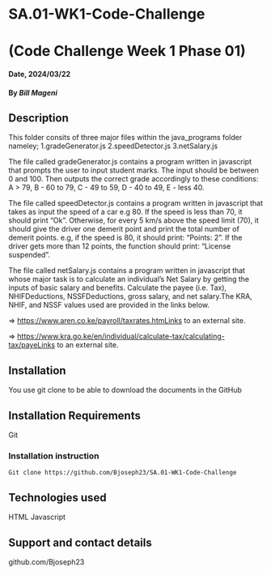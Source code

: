 # SA.01-WK1-Code-Challenge
# (Code Challenge Week 1 Phase 01)

#### Date, 2024/03/22

#### By *Bill Mageni*

## Description
This folder consits of three major files within the java_programs folder nameley;
1.gradeGenerator.js
2.speedDetector.js
3.netSalary.js

The file called gradeGenerator.js contains a program written in javascript that prompts the user to input student marks. The input should be between 0 and 100. Then outputs the correct grade accordingly to these conditions:
A > 79, B - 60 to 79, C -  49 to 59, D - 40 to 49, E - less 40.

The file called speedDetector.js contains a program written in javascript that  takes as input the speed of a car e.g 80. If the speed is less than 70, it should print “Ok”. Otherwise, for every 5 km/s above the speed limit (70), it should give the driver one demerit point and print the total number of demerit points.
e.g, if the speed is 80, it should print: “Points: 2”. If the driver gets more than 12 points, the function should print: “License suspended”.

The file called netSalary.js contains a program written in javascript that whose major task is to calculate an individual’s Net Salary by getting the inputs of basic salary and benefits. Calculate the payee (i.e. Tax), NHIFDeductions, NSSFDeductions, gross salary, and net salary.The KRA, NHIF, and NSSF values used are provided in the links below.

=>  https://www.aren.co.ke/payroll/taxrates.htmLinks to an external site.  

=>  https://www.kra.go.ke/en/individual/calculate-tax/calculating-tax/payeLinks to an external site.

## Installation
You use git clone to be able to download the documents in the GitHub

## Installation Requirements
Git

### Installation instruction
```
Git clone https://github.com/Bjoseph23/SA.01-WK1-Code-Challenge
```
## Technologies used
HTML
Javascript

## Support and contact details
github.com/Bjoseph23

